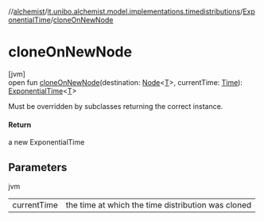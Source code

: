 //[alchemist](../../../index.md)/[it.unibo.alchemist.model.implementations.timedistributions](../index.md)/[ExponentialTime](index.md)/[cloneOnNewNode](clone-on-new-node.md)

# cloneOnNewNode

[jvm]\
open fun [cloneOnNewNode](clone-on-new-node.md)(destination: [Node](../../it.unibo.alchemist.model.interfaces/-node/index.md)<[T](../../it.unibo.alchemist.model.implementations.layers/-step-layer/index.md)>, currentTime: [Time](../../it.unibo.alchemist.model.interfaces/-time/index.md)): [ExponentialTime](index.md)<[T](../../it.unibo.alchemist.model.implementations.layers/-step-layer/index.md)>

Must be overridden by subclasses returning the correct instance.

#### Return

a new ExponentialTime

## Parameters

jvm

| | |
|---|---|
| currentTime | the time at which the time distribution was cloned |
